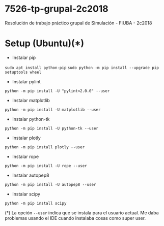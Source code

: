 # 7526-tp-grupal-2c2018
Resolución de trabajo práctico grupal de Simulación - FIUBA - 2c2018

# Setup (Ubuntu)(*)

* Instalar pip

`sudo apt install python-pip`
`sudo python -m pip install --upgrade pip setuptools wheel`

* Instalar pylint

`python -m pip install -U "pylint<2.0.0" --user`

* Instalar matplotlib

`python -m pip install -U matplotlib --user`

* Instalar python-tk

`python -m pip install -U python-tk --user`

* Instalar plotly

`python -m pip install plotly --user`

* Instalar rope

`python -m pip install -U rope --user`

* Instalar autopep8

`python -m pip install -U autopep8 --user`

* Instalar scipy

`python -m pip install scipy`

(*) La opción `--user` indica que se instala para el usuario actual. Me daba problemas usando el IDE cuando instalaba cosas como super user.
